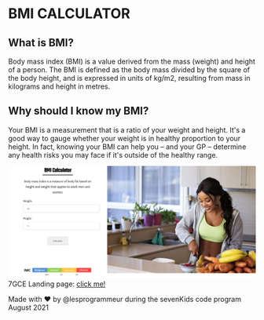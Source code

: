 # BMI CALCULATOR

## What is BMI?

Body mass index (BMI) is a value derived from the mass (weight) and height of a person. The BMI is defined as the body mass divided by the square of the body height, and is expressed in units of kg/m2, resulting from mass in kilograms and height in metres.


## Why should I know my BMI?

Your BMI is a measurement that is a ratio of your weight and height. It's a good way to gauge whether your weight is in healthy proportion to your height. In fact, knowing your BMI can help you – and your GP – determine any health risks you may face if it's outside of the healthy range.


![GitHub Logo](./sample.png)
7GCE Landing page: [click me!](https://lesprogrammeurbmical.netlify.app/)

Made with :heart: by @lesprogrammeur during the sevenKids code program August 2021